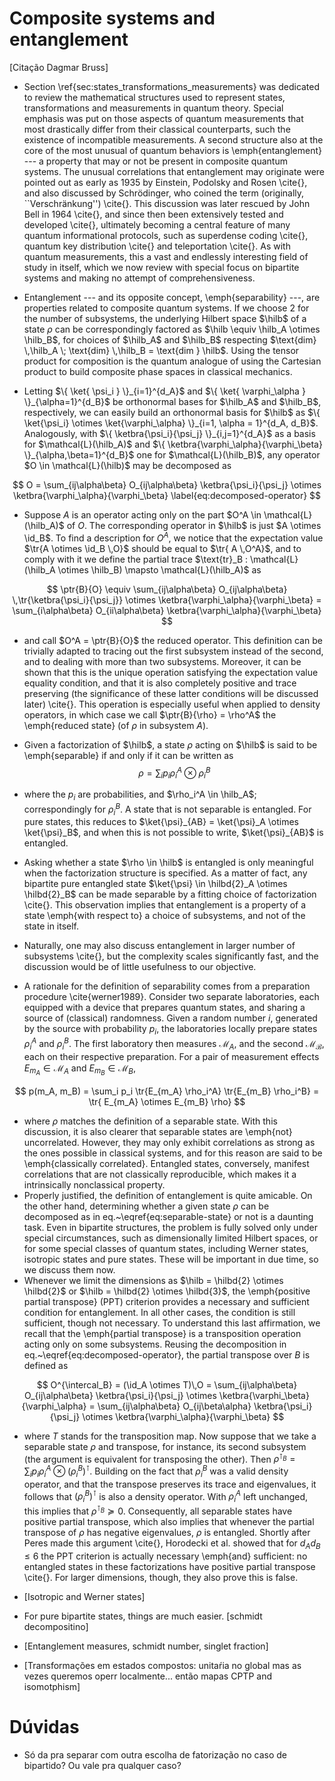 # Composite systems and entanglement

[Citação Dagmar Bruss]

- Section \ref{sec:states_transformations_measurements} was dedicated to review the mathematical structures used to represent states, transformations and measurements in quantum theory. Special emphasis was put on those aspects of quantum measurements that most drastically differ from their classical counterparts, such the existence of incompatible measurements. A second structure also at the core of the most unusual of quantum behaviors is \emph{entanglement} --- a property that may or not be present in composite quantum systems. The unusual correlations that entanglement may originate were pointed out as early as 1935 by Einstein, Podolsky and Rosen \cite{}, and also discussed by Schrödinger, who coined the term (originally, ``Verschränkung'') \cite{}. This discussion was later rescued by John Bell in 1964 \cite{}, and since then been extensively tested and developed \cite{}, ultimately becoming a central feature of many quantum informational protocols, such as superdense coding \cite{}, quantum key distribution \cite{} and teleportation \cite{}. As with quantum measurements, this a vast and endlessly interesting field of study in itself, which we now review with special focus on bipartite systems and making no attempt of comprehensiveness.



- Entanglement --- and its opposite concept, \emph{separability} ---, are properties related to composite quantum systems. If we choose $2$ for the number of subsystems, the underlying Hilbert space $\hilb$ of a state $\rho$ can be correspondingly factored as $\hilb \equiv \hilb_A \otimes \hilb_B$, for choices of  $\hilb_A$ and $\hilb_B$ respecting $\text{dim} \,\hilb_A \; \text{dim} \,\hilb_B = \text{dim } \hilb$. Using the tensor product for composition is the quantum analogue of using the Cartesian product to build composite phase spaces in classical mechanics.
- Letting $\{ \ket{ \psi_i } \}_{i=1}^{d_A}$ and $\{ \ket{ \varphi_\alpha } \}_{\alpha=1}^{d_B}$ be orthonormal bases for $\hilb_A$ and $\hilb_B$, respectively, we can easily build an orthonormal basis for $\hilb$ as $\{ \ket{\psi_i} \otimes \ket{\varphi_\alpha} \}_{i=1, \alpha = 1}^{d_A, d_B}$. Analogously, with $\{ \ketbra{\psi_i}{\psi_j} \}_{i,j=1}^{d_A}$ as a basis for $\mathcal{L}(\hilb_A)$ and $\{ \ketbra{\varphi_\alpha}{\varphi_\beta} \}_{\alpha,\beta=1}^{d_B}$ one for $\mathcal{L}(\hilb_B)$, any operator $O \in \mathcal{L}(\hilb)$ may be decomposed as

$$
O = \sum_{ij\alpha\beta} O_{ij\alpha\beta} \ketbra{\psi_i}{\psi_j} \otimes \ketbra{\varphi_\alpha}{\varphi_\beta}
\label{eq:decomposed-operator}
$$

- Suppose $A$ is an operator acting only on the part $O^A \in \mathcal{L}(\hilb_A)$ of $O$. The corresponding operator in $\hilb$ is just $A \otimes \id_B$. To find a description for $O^A$, we notice that the expectation value $\tr{A \otimes \id_B \,O}$ should be equal to $\tr{ A \,O^A}$, and to comply with it we define the partial trace $\text{tr}_B : \mathcal{L}(\hilb_A \otimes \hilb_B) \mapsto \mathcal{L}(\hilb_A)$ as

$$
\ptr{B}{O} \equiv \sum_{ij\alpha\beta} O_{ij\alpha\beta} \,\tr{\ketbra{\psi_i}{\psi_j}} \otimes \ketbra{\varphi_\alpha}{\varphi_\beta} = \sum_{i\alpha\beta} O_{ii\alpha\beta} \ketbra{\varphi_\alpha}{\varphi_\beta}
$$

- and call $O^A = \ptr{B}{O}$ the reduced operator. This definition can be trivially adapted to tracing out the first subsystem instead of the second, and to dealing with more than two subsystems. Moreover, it can be shown that this is the unique operation satisfying the expectation value equality condition, and that it is also completely positive and trace preserving (the significance of these latter conditions will be discussed later) \cite{}. This operation is especially useful when applied to density operators, in which case we call $\ptr{B}{\rho} = \rho^A$ the \emph{reduced state} (of $\rho$ in subsystem $A$).

- Given a factorization of $\hilb$, a state $\rho$ acting on $\hilb$ is said to be \emph{separable} if and only if it can be written as 
  $$
  \rho = \sum_i p_i \rho_i^A \otimes \rho_i^B
  \label{eq:separable-state}
  $$

- where the $p_i$ are probabilities, and $\rho_i^A \in \hilb_A$; correspondingly for $\rho_i ^B$. A state that is not separable is entangled. For pure states, this reduces to $\ket{\psi}_{AB} = \ket{\psi}_A \otimes \ket{\psi}_B$, and when this is not possible to write, $\ket{\psi}_{AB}$ is entangled. 

- Asking whether a state $\rho \in \hilb$ is entangled is only meaningful when the factorization structure is specified. As a matter of fact, any bipartite pure entangled state $\ket{\psi} \in \hilbd{2}_A \otimes \hilbd{2}_B$ can be made separable by a fitting choice of factorization \cite{}. This observation implies that entanglement is a property of a state \emph{with respect to} a choice of subsystems, and not of the state in itself.

- Naturally, one may also discuss entanglement in larger number of subsystems \cite{}, but the complexity scales significantly fast, and the discussion would be of little usefulness to our objective.

- A rationale for the definition of separability comes from a preparation procedure \cite{werner1989}. Consider two separate laboratories, each equipped with a device that prepares quantum states, and sharing a source of (classical) randomness. Given a random number $i$, generated by the source with probability $p_i$, the laboratories locally prepare states $\rho_i^A$ and $\rho_i^B$. The first laboratory then measures $\mathcal{M}_A$, and the second $\mathcal{M_B}$, each on their respective preparation. For a pair of measurement effects $E_{m_A} \in \mathcal{M}_A$ and $E_{m_B} \in \mathcal{M}_B$,

$$
p(m_A, m_B) = \sum_i p_i \tr{E_{m_A} \rho_i^A} \tr{E_{m_B} \rho_i^B} = \tr{ E_{m_A} \otimes E_{m_B} \rho}
$$

- where $\rho$ matches the definition of a separable state. With this discussion, it is also clearer that separable states are \emph{not} uncorrelated. However, they may only exhibit correlations as strong as the ones possible in classical systems, and for this reason are said to be \emph{classically correlated}. Entangled states, conversely, manifest correlations that are not classically reproducible, which makes it a intrinsically nonclassical property.
- Properly justified, the definition of entanglement is quite amicable. On the other hand, determining whether a given state $\rho$ can be decomposed as in eq.~\eqref{eq:separable-state} or not is a daunting task. Even in bipartite structures, the problem is fully solved only under special circumstances, such as dimensionally limited Hilbert spaces, or for some special classes of quantum states, including Werner states, isotropic states and pure states. These will be important in due time, so we discuss them now.
- Whenever we limit the dimensions as $\hilb = \hilbd{2} \otimes \hilbd{2}$ or $\hilb = \hilbd{2} \otimes \hilbd{3}$, the \emph{positive partial transpose} (PPT) criterion provides a necessary and sufficient condition for entanglement. In all other cases, the condition is still sufficient, though not necessary. To understand this last affirmation, we recall that the \emph{partial transpose} is a transposition operation acting only on some subsystems. Reusing the decomposition in eq.~\eqref{eq:decomposed-operator}, the partial transpose over $B$ is defined as

$$
O^{\intercal_B} = (\id_A \otimes T)\,O = \sum_{ij\alpha\beta} O_{ij\alpha\beta} \ketbra{\psi_i}{\psi_j} \otimes \ketbra{\varphi_\beta}{\varphi_\alpha} = \sum_{ij\alpha\beta} O_{ij\beta\alpha} \ketbra{\psi_i}{\psi_j} \otimes \ketbra{\varphi_\alpha}{\varphi_\beta}
$$

- where $T$ stands for the transposition map. Now suppose that we take a separable state $\rho$ and transpose, for instance, its second subsystem (the argument is equivalent for transposing the other). Then $\rho^{\intercal_B} = \sum_i p_i \rho_i^A \otimes \left( \rho_i^B \right)^\intercal$. Building on the fact that $\rho_i^B$ was a valid density operator, and that the transpose preserves its trace and eigenvalues, it follows that $\left( \rho_i^B \right)^\intercal$ is also a density operator. With $\rho_i^A$ left unchanged, this implies that $\rho^{\intercal_B} \succeq 0$. Consequently, all separable states have positive partial transpose, which also implies that whenever the partial transpose of $\rho$ has negative eigenvalues, $\rho$ is entangled. Shortly after Peres made this argument \cite{}, Horodecki et al. showed that for $d_A d_B \leq 6$ the PPT criterion is actually necessary \emph{and} sufficient: no entangled states in these factorizations have positive partial transpose \cite{}. For larger dimensions, though, they also prove this is false.

- [Isotropic and Werner states]
- For pure bipartite states, things are much easier. [schmidt decompositino]
- [Entanglement measures, schmidt number, singlet fraction]
- [Transformações em estados compostos: unitaŕia no global mas as vezes queremos operr localmente... então mapas CPTP and isomotphism]



# Dúvidas

- Só da pra separar com outra escolha de fatorização no caso de bipartido? Ou vale pra qualquer caso?